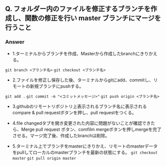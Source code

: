 ## Q. フォルダー内のファイルを修正するブランチを作成し、関数の修正を行い master ブランチにマージを行うこと
### Answer

- 1.ターミナルからブランチを作成、Masterから作成したbranchにきりかえる。

 `git branch <ブランチ名>`
 `git checkout <ブランチ名>`

- 2.ファイルを修正し保存した後、ターミナルからgitにadd、commitし、リモートの新規ブランチにpushする。

 `git add .`
 `git commit -m "<コミットメッセージ>"`
 `git push origin <ブランチ名>`
 
- 3.githubのリモートリポジトリ上表示されるブランチ名に表示されるcompare & pull requestボタンを押し、pull requestをつくる。

- 4.file changedタブを開き変更された内容に問題がないことが確認できたら、Merge pull request ボタン、comfilm mergeボタンを押しmergeを完了させる。マージ完了後、作成したbranchは削除。

- 5.ターミナル上でブランチをmasterにきりかえ、リモートのmasterデータをpullしてローカルのmasterブランチを最新の状態にする。
  `git checkout master`
  `git pull origin master`
